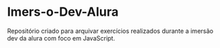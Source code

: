# Imers-o-Dev-Alura
Repositório criado para arquivar exercícios realizados durante a imersão dev da alura com foco em JavaScript.
